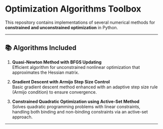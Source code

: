 # Optimization Algorithms Toolbox

This repository contains implementations of several numerical methods for **constrained and unconstrained optimization** in Python. 

---

## 📚 Algorithms Included

1. **Quasi-Newton Method with BFGS Updating**  
   Efficient algorithm for unconstrained nonlinear optimization that approximates the Hessian matrix.

2. **Gradient Descent with Armijo Step Size Control**  
   Basic gradient descent method enhanced with an adaptive step size rule (Armijo condition) to ensure convergence.

3. **Constrained Quadratic Optimization using Active-Set Method**  
   Solves quadratic programming problems with linear constraints, handling both binding and non-binding constraints via an active-set approach.

---
